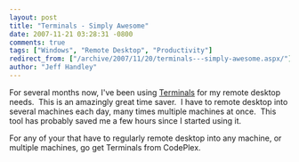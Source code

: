 ```yaml
---
layout: post
title: "Terminals - Simply Awesome"
date: 2007-11-21 03:28:31 -0800
comments: true
tags: ["Windows", "Remote Desktop", "Productivity"]
redirect_from: ["/archive/2007/11/20/terminals---simply-awesome.aspx/"]
author: "Jeff Handley"
---
```

<!-- more -->
<p>For several months now, I've been using <a href="http://www.codeplex.com/Terminals" target="_blank">Terminals</a> for my remote desktop needs.  This is an amazingly great time saver.  I have to remote desktop into several machines each day, many times multiple machines at once.  This tool has probably saved me a few hours since I started using it.</p>  <p>For any of your that have to regularly remote desktop into any machine, or multiple machines, go get Terminals from CodePlex.</p>

